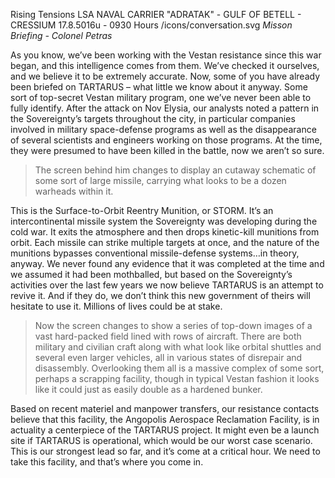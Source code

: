 Rising Tensions
LSA NAVAL CARRIER "ADRATAK" - GULF OF BETELL - CRESSIUM
17.8.5016u - 0930 Hours
/icons/conversation.svg
*Misson Briefing - Colonel Petras*

As you know, we’ve been working with the Vestan resistance since this war began, and this intelligence comes from them. We’ve checked it ourselves, and we believe it to be extremely accurate. Now, some of you have already been briefed on TARTARUS – what little we know about it anyway. Some sort of top-secret Vestan military program, one we’ve never been able to fully identify. After the attack on Nov Elysia, our analysts noted a pattern in the Sovereignty’s targets throughout the city, in particular companies involved in military space-defense programs as well as the disappearance of several scientists and engineers working on those programs. At the time, they were presumed to have been killed in the battle, now we aren’t so sure.

>The screen behind him changes to display an cutaway schematic of some sort of large missile, carrying what looks to be a dozen warheads within it.

This is the Surface-to-Orbit Reentry Munition, or STORM. It’s an intercontinental missile system the Sovereignty was developing during the cold war. It exits the atmosphere and then drops kinetic-kill munitions from orbit. Each missile can strike multiple targets at once, and the nature of the munitions bypasses conventional missile-defense systems…in theory, anyway. We never found any evidence that it was completed at the time and we assumed it had been mothballed, but based on the Sovereignty’s activities over the last few years we now believe TARTARUS is an attempt to revive it. And if they do, we don’t think this new government of theirs will hesitate to use it. Millions of lives could be at stake.

>Now the screen changes to show a series of top-down images of a vast hard-packed field lined with rows of aircraft. There are both military and civilian craft along with what look like orbital shuttles and several even larger vehicles, all in various states of disrepair and disassembly. Overlooking them all is a massive complex of some sort, perhaps a scrapping facility, though in typical Vestan fashion it looks like it could just as easily double as a hardened bunker.

Based on recent materiel and manpower transfers, our resistance contacts believe that this facility, the Angopolis Aerospace Reclamation Facility, is in actuality a centerpiece of the TARTARUS project. It might even be a launch site if TARTARUS is operational, which would be our worst case scenario. This is our strongest lead so far, and it’s come at a critical hour. We need to take this facility, and that’s where you come in.
